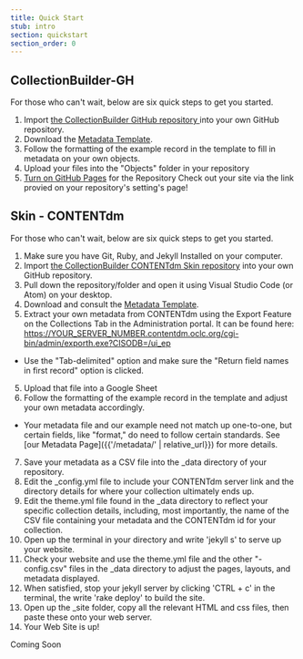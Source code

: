 ```yaml
---
title: Quick Start
stub: intro
section: quickstart
section_order: 0
---
```


## CollectionBuilder-GH

For those who can't wait, below are six quick steps to get you started.

1. Import <a href="https://github.com/CollectionBuilder/collectionbuilder-gh" target="_blank">the CollectionBuilder GitHub repository </a> into your own GitHub repository.
2. Download the <a href="https://docs.google.com/spreadsheets/d/1Uv9ytll0hysMOH1j-VL1lZx6PWvc1zf3L35sK_4IuzI/edit#gid=0" target="_blank">Metadata Template</a>.
3. Follow the formatting of the example record in the template to fill in metadata on your own objects.
4. Upload your files into the "Objects" folder in your repository<a target="_blank" href="https://help.github.com/en/articles/configuring-a-publishing-source-for-github-pages">
5. Turn on GitHub Pages</a> for the Repository Check out your site via the link provied on your repository's setting's page!

## Skin - CONTENTdm

For those who can't wait, below are six quick steps to get you started.</p>
1. Make sure you have Git, Ruby, and Jekyll Installed on your computer.
1. Import [the CollectionBuilder CONTENTdm Skin repository](https://github.com/CollectionBuilder/collectionbuilder-cdm) into your own GitHub repository.
2. Pull down the repository/folder and open it using Visual Studio Code (or Atom) on your desktop.
2. Download and consult the [Metadata Template](https://docs.google.com/spreadsheets/d/1Uv9ytll0hysMOH1j-VL1lZx6PWvc1zf3L35sK_4IuzI/edit#gid=0).
3. Extract your own metadata from CONTENTdm using the Export Feature on the Collections Tab in the Administration portal. It can be found here: https://YOUR_SERVER_NUMBER.contentdm.oclc.org/cgi-bin/admin/exporth.exe?CISODB=/ui_ep
  - Use the "Tab-delimited" option and make sure the "Return field names in first record" option is clicked.
5. Upload that file into a Google Sheet
6. Follow the formatting of the example record in the template and adjust your own metadata accordingly.
  - Your metadata file and our example need not match up one-to-one, but certain fields, like "format," do need to follow certain standards. See [our Metadata Page]({{'/metadata/' | relative_url}}) for more details.
7. Save your metadata as a CSV file into the _data directory of your repository. 
8. Edit the _config.yml file to include your CONTENTdm server link and the directory details for where your collection ultimately ends up.  
9. Edit the theme.yml file found in the _data directory to reflect your specific collection details, including, most importantly, the name of the CSV file containing your metadata and the CONTENTdm id for your collection. 
10. Open up the terminal in your directory and write 'jekyll s' to serve up your website. 
11. Check your website and use the theme.yml file and the other "-config.csv" files in the _data directory to adjust the pages, layouts, and metadata displayed. 
12. When satisfied, stop your jekyll server by clicking 'CTRL + c' in the terminal, the write 'rake deploy' to build the site. 
13. Open up the _site folder, copy all the relevant HTML and css files, then paste these onto your web server. 
14. Your Web Site is up!

Coming Soon